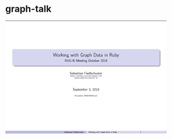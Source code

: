 # graph-talk

[![first-slide](https://github.com/fiedl/graph-talk/raw/gh-pages/talk.png)](https://github.com/fiedl/graph-talk/raw/gh-pages/talk.pdf)
